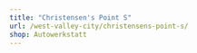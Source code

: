 ```yaml
---
title: "Christensen's Point S"
url: /west-valley-city/christensens-point-s/
shop: Autowerkstatt
---
```

